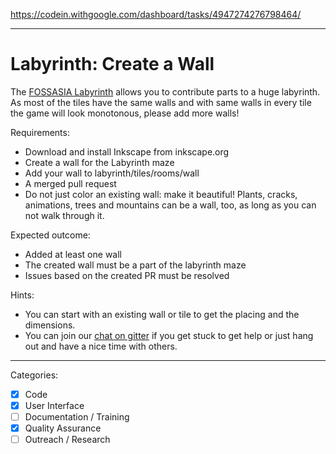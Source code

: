 https://codein.withgoogle.com/dashboard/tasks/4947274276798464/

---

# Labyrinth: Create a Wall

The [FOSSASIA Labyrinth](https://github.com/fossasia/labyrinth/) allows you to contribute parts to a huge labyrinth.
As most of the tiles have the same walls and with same walls in every tile the game will look monotonous, please add more walls!

 Requirements:
- Download and install Inkscape from inkscape.org
- Create a wall for the Labyrinth maze 
- Add your wall to labyrinth/tiles/rooms/wall
- A merged pull request
- Do not just color an existing wall: make it beautiful! Plants, cracks, animations, trees and mountains can be a wall, too, as long as you can not walk through it.

 Expected outcome:
- Added at least one wall
- The created wall must be a part of the labyrinth maze
- Issues based on the created PR must be resolved

 Hints:
- You can start with an existing wall or tile to get the placing and the dimensions.
- You can join our [chat on gitter](https://gitter.im/fossasia/labyrinth) if you get stuck to get help or just hang out and have a nice time with others.

---

Categories:
- [X] Code
- [X] User Interface
- [ ] Documentation / Training
- [X] Quality Assurance
- [ ] Outreach / Research
